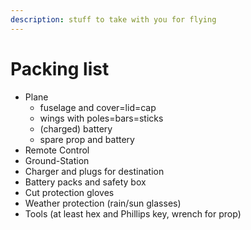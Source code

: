 ```yaml
---
description: stuff to take with you for flying
---
```


# Packing list

* Plane
  * fuselage and cover=lid=cap
  * wings with poles=bars=sticks
  * \(charged\) battery
  * spare prop and battery
* Remote Control
* Ground-Station
* Charger and plugs for destination
* Battery packs and safety box
* Cut protection gloves
* Weather protection \(rain/sun glasses\)
* Tools \(at least hex and Phillips key, wrench for prop\)





